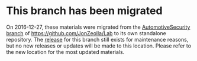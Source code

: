 # This branch has been migrated
On 2016-12-27, these materials were migrated from the [AutomotiveSecurity branch](https://github.com/JonZeolla/Lab/tree/AutomotiveSecurity) of https://github.com/JonZeolla/Lab to its own standalone repository.  The [release](https://github.com/JonZeolla/Lab/releases/tag/2016-05-12_SCIS_AutomotiveSecurity) for this branch still exists for maintenance reasons, but no new releases or updates will be made to this location.  Please refer to the new location for the most updated materials.
